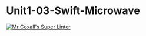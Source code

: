 # Unit1-03-Swift-Microwave
[![Mr Coxall's Super Linter](https://github.com/ICS4U-Programming-AngelI/Unit1-03-Swift-Microwave/workflows/Mr%20Coxall's%20Super%20Linter/badge.svg)](https://github.com/ICS4U-Programming-AngelI/Unit1-03-Swift-Microwave/actions/)
